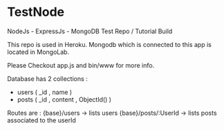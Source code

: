 # TestNode
NodeJs - ExpressJs - MongoDB Test Repo / Tutorial Build

This repo is used in Heroku. 
Mongodb which is connected to this app is located in MongoLab.

Please Checkout app.js and bin/www for more info.

Database has 2 collections :
  - users ( _id , name )
  - posts ( _id , content , ObjectId() )
  

Routes are :
  {base}/users -> lists users 
  {base}/posts/:UserId -> lists posts associated to the userId
